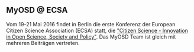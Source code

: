 ## MyOSD @ ECSA 








Vom 19-21 Mai 2016 findet in Berlin die erste Konferenz der European Citizen Science Association (ECSA) statt, die ["Citizen Science - Innovation in Open Science, Society and Policy"](http://ecsa.citizen-science.net/). Das MyOSD Team ist gleich mit mehreren Beiträgen vertreten.


